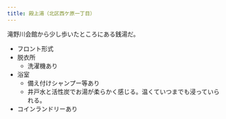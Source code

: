 ```yaml
---
title: 殿上湯（北区西ケ原一丁目）
---
```


滝野川会館から少し歩いたところにある銭湯だ。

* フロント形式
* 脱衣所
  * 洗濯機あり
* 浴室
  * 備え付けシャンプー等あり
  * 井戸水と活性炭でお湯が柔らかく感じる。温くていつまでも浸っていられる。
* コインランドリーあり
